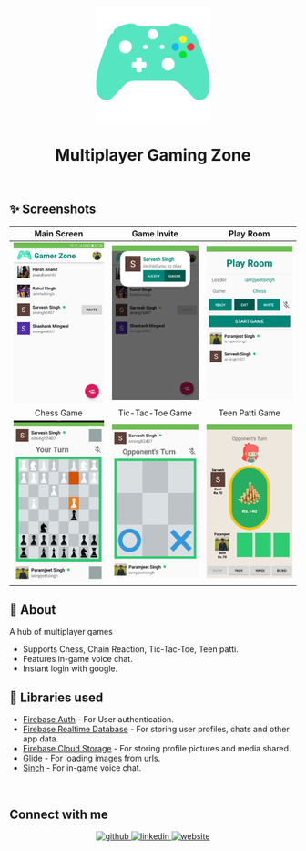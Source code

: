 <p align="center">
    <a>
    <img src="storestuff/icon/ic_launcher.png" width="200" height="200"/>
    </a>
    <h1 align="center">Multiplayer Gaming Zone</h1>
</p>

&nbsp;&nbsp;&nbsp;&nbsp;&nbsp;&nbsp;&nbsp;&nbsp;

## ✨ Screenshots

| Main Screen | Game Invite |  Play Room |
|:-:|:-:|:-:|
| ![1](storestuff/screenshot/image1.png?raw=true) | ![3](storestuff/screenshot/image2.png?raw=true) | ![3](storestuff/screenshot/image3.png?raw=true) |
| Chess Game |  Tic-Tac-Toe Game | Teen Patti Game |
| ![4](storestuff/screenshot/image4.png?raw=true) | ![5](storestuff/screenshot/image5.png?raw=true) | ![6](storestuff/screenshot/image6.png?raw=true) |

## 🌟 About
A hub of multiplayer games
- Supports Chess, Chain Reaction, Tic-Tac-Toe, Teen patti.
- Features in-game voice chat.
- Instant login with google.


## 📃 Libraries used
- [Firebase Auth](https://firebase.google.com/products/auth) - For User authentication.
- [Firebase Realtime Database](https://firebase.google.com/products/realtime-database) - For storing user profiles, chats and other app data.
- [Firebase Cloud Storage](https://firebase.google.com/products/storage) - For storing profile pictures and media shared.
- [Glide](https://bumptech.github.io/glide/) - For loading images from urls.
- [Sinch](https://www.sinch.com/products/apis/calling/) - For in-game voice chat.


&nbsp;&nbsp;&nbsp;&nbsp;&nbsp;&nbsp;&nbsp;&nbsp;


## Connect with me

<div align="center">
<a href="https://github.com/iampjeetsingh" target="_blank">
<img src=https://img.shields.io/badge/github-%2324292e.svg?&style=for-the-badge&logo=github&logoColor=white alt=github style="margin-bottom: 5px;" />
</a>
<a href="https://www.linkedin.com/in/thesupremeone" target="_blank">
<img src=https://img.shields.io/badge/linkedin-%231E77B5.svg?&style=for-the-badge&logo=linkedin&logoColor=white alt=linkedin style="margin-bottom: 5px;" />
</a> 
<a href="https://iampjeetsingh.github.io/" target="_blank">
<img src=https://img.shields.io/badge/-WEBSITE-brightgreen?&style=for-the-badge alt=website style="margin-bottom: 5px;" />
</a> 
</div> 
    
